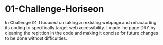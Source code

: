 # 01-Challenge-Horiseon

In Challenge 01, I focused on taking an existing webpage and refractoriing its coding to specifically target web accessibility. I made the page DRY by cleaning the repitition in the code and making it concise for future changes to be done without difficulties. 

